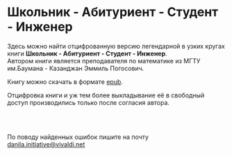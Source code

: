 # Школьник - Абитуриент - Студент - Инженер
Здесь можно найти отцифрованную версию легендарной в узких кругах книги **Школьник - Абитуриент - Студент - Инженер**.  
Автором книги является преподавателя по математике из МГТУ им.Баумана - Казанджан Эммиль Погосович.  

Книгу можно скачать в форматe
[epub](https://github.com/danila-initiative/Schoolboy-Applicant-Student-Engineer/raw/main/%D0%A8%D0%BA%D0%BE%D0%BB%D1%8C%D0%BD%D0%B8%D0%BA%20%E2%80%94%20%D0%90%D0%B1%D0%B8%D1%82%D1%83%D1%80%D0%B8%D0%B5%D0%BD%D1%82%20%E2%80%94%20%D0%A1%D1%82%D1%83%D0%B4%D0%B5%D0%BD%D1%82%20%E2%80%94%20%D0%98%D0%BD%D0%B6%D0%B5%D0%BD%D0%B5%D1%80.epub).

Отцифровка книги и уж тем более выкладывание её в свободный доступ производились только после согласия автора.  

<br>
<br>

По поводу найденных ошибок пишите на почту danila.initiative@vivaldi.net
